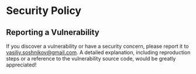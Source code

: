 # Security Policy

## Reporting a Vulnerability

If you discover a vulnerability or have a security concern, please report it to <vasiliy.soshnikov@gmail.com>. A detailed
explanation, including reproduction steps or a reference to the vulnerability source code, would be greatly appreciated!

